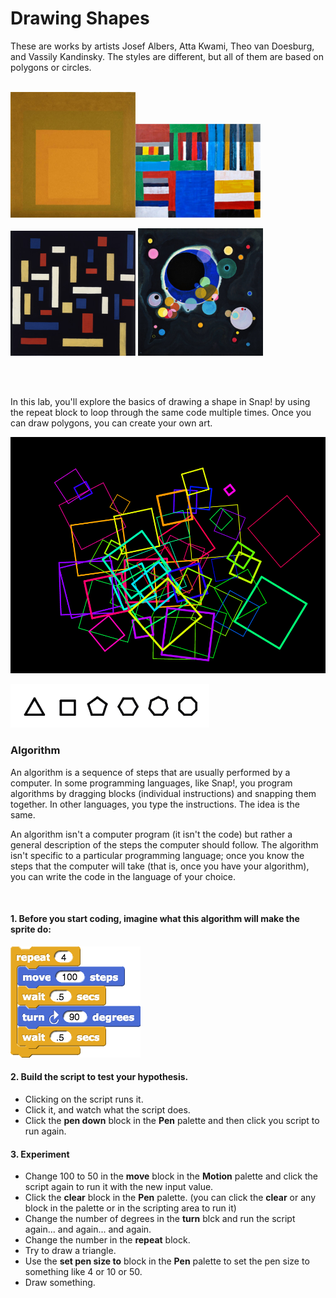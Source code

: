# Drawing Shapes

These are works by artists Josef Albers, Atta Kwami, Theo van Doesburg, and Vassily Kandinsky. The styles are different, but all of them are based on polygons or circles.  
<br/>

<img src="https://github.com/hoc-labs/images/blob/main/Josef_Albers's_painting_'Homage_to_the_Square',_1965.jpg?raw=true" width="200" /><img src="https://github.com/hoc-labs/images/blob/main/AttaKwami_bobbo.jpg?raw=true" width="200" />

<img src="https://github.com/hoc-labs/images/blob/main/Theo_van_Doesburg_Composition_VII_(the_three_graces).jpg?raw=true" width="200" />

<img src="https://github.com/hoc-labs/images/blob/main/kandinsky-several-circles.jpg?raw=true" width="200" />

<br/><br/>

In this lab, you'll explore the basics of drawing a shape in Snap! by using the repeat block to loop through the same code multiple times. Once you can draw polygons, you can create your own art.




<img src="https://github.com/hoc-labs/images/blob/main/ColoredSquareMesh.png?raw=true" width="600" />


![regular polygons](https://github.com/hoc-labs/images/blob/main/polygon-row.png?raw=true)



### Algorithm

An algorithm is a sequence of steps that are usually performed by a computer. In some programming languages, like Snap!, you program algorithms by dragging blocks (individual instructions) and snapping them together. In other languages, you type the instructions. The idea is the same.

An algorithm isn't a computer program (it isn't the code) but rather a general description of the steps the computer should follow. The algorithm isn't specific to a particular programming language; once you know the steps that the computer will take (that is, once you have your algorithm), you can write the code in the language of your choice.

<br/>

#### 1. Before you start coding, imagine what this algorithm will make the sprite do:
![](https://github.com/hoc-labs/images/blob/main/repeat-4(move-50-wait-turn-right-90-wait).png?raw=true)

#### 2. Build the script to test your hypothesis.
* Clicking on the script runs it.
* Click it, and watch what the script does.
* Click the **pen down** block in the **Pen** palette and then click you script to run again.

#### 3. Experiment
* Change 100 to 50 in the **move** block in the **Motion** palette and click the script again to run it with the new input value.
* Click the **clear** block in the **Pen** palette. (you can click the **clear** or any block in the palette or in the scripting area to run it)
* Change the number of degrees in the **turn** blck and run the script again... and again... and again.
* Change the number in the **repeat** block.
* Try to draw a triangle.
* Use the **set pen size to** block in the **Pen** palette to set the pen size to something like 4 or 10 or 50. 
* Draw something. 
  



